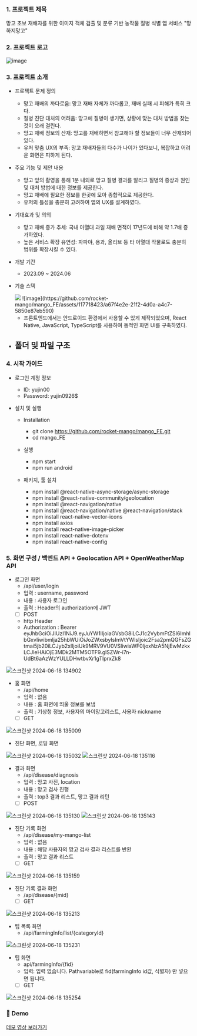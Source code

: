 ### 1. 프로젝트 제목

망고 초보 재배자를 위한 이미지 객체 검출 및 분류 기반 농작물 질병 식별 앱 서비스
"망하지망고"

### 2. 프로젝트 로고


![image](https://github.com/rocket-mango/mango_FE/assets/117718423/8506fe7a-ebbf-4e16-b283-fcc384ec7b19)

### 3. 프로젝트 소개

- 프로젝트 문제 정의
  - 망고 재배의 까다로움: 망고 재배 자체가 까다롭고, 재배 실패 시 피해가 특히 크다.
  - 질병 진단 대처의 어려움: 망고에 질병이 생기면, 상황에 맞는 대처 방법을 찾는 것이 오래 걸린다.
  - 망고 재배 정보의 산재: 망고를 재배하면서 참고해야 할 정보들이 너무 산재되어 있다.
  - 유저 맞춤 UX의 부족: 망고 재배자들의 다수가 나이가 있다보니, 복잡하고 어려운 화면은 피하게 된다.
- 주요 기능 및 제안 내용
  - 망고 잎의 촬영을 통해 1분 내외로 망고 질병 결과를 알리고 질병의 증상과 원인 및 대처 방법에 대한 정보를 제공한다.
  - 망고 재배에 필요한 정보를 한곳에 모아 종합적으로 제공한다.
  - 유저의 틀성을 충분히 고려하여 앱의 UX를 설계하였다.
- 기대효과 및 의의
  - 망고 재배 증가 추세: 국내 아열대 과일 재배 면적이 17년도에 비해 약 1.7배 증가하였다.
  - 높은 서비스 확장 유연성: 파파야, 용과, 올리브 등 타 아열대 작물로도 충분히 범위를 확장시킬 수 있다.
- 개발 기간
  - 2023.09 ~ 2024.06
- 기술 스택
  
  <img src="https://img.shields.io/badge/html5-E34F26?style=for-the-badge&logo=html5&logoColor=white">
  ![image](https://github.com/rocket-mango/mango_FE/assets/117718423/a67f4e2e-21f2-4d0a-a4c7-5850e87eb590)

  - 프론트엔드에서는 안드로이드 환경에서 사용할 수 있게 제작되었으며, React Native, JavaScript, TypeScript를 사용하여 동적인 화면 UI를 구축하였다.

- ## 폴더 및 파일 구조

### 4. 시작 가이드

- 로그인 계정 정보

  - ID: yujin00
  - Password: yujin0926$

- 설치 및 실행

  - Installation

    - git clone https://github.com/rocket-mango/mango_FE.git
    - cd mango_FE

  - 실행

    - npm start
    - npm run android

  - 패키지, 툴 설치
    - npm install @react-native-async-storage/async-storage
    - npm install @react-native-community/geolocation
    - npm install @react-navigation/native
    - npm install @react-navigation/native @react-navigation/stack
    - npm install react-native-vector-icons
    - npm install axios
    - npm install react-native-image-picker
    - npm install react-native-dotenv
    - npm install react-native-config

### 5. 화면 구성 / 백엔드 API + Geolocation API + OpenWeatherMap API

- 로그인 화면
  - /api/user/login
  - 입력 : username, password
  - 내용 : 사용자 로그인
  - 출력 : Header의 authorization에 JWT
  - [ ] POST
  - http Header
  - Authorization : Bearer eyJhbGciOiJIUzI1NiJ9.eyJuYW1lIjoiaGVsbG8iLCJ1c2VybmFtZSI6ImhlbGxvIiwibmlja25hbWUiOiJoZWxsbyIsImVtYWlsIjoic2Fsa2pmQGFsZGtmai5jb20iLCJyb2xlIjoiUk9MRV9VU0VSIiwiaWF0IjoxNzA5NjEwMzkxLCJleHAiOjE3MDk2MTM5OTF9.glSZWr-i7n-UdBt6aAzWzYULLDHwtbvXr1gTlprxZk8

![스크린샷 2024-06-18 134902](https://github.com/rocket-mango/mango_FE/assets/117718423/ead4ba55-2908-439f-8ebc-66247c3064e4)

- 홈 화면
  - /api/home
  - 입력 : 없음
  - 내용 : 홈 화면에 띄울 정보를 보냄
  - 출력 : 기상청 정보, 사용자의 마이망고리스트, 사용자 nickname
  - [ ] GET

![스크린샷 2024-06-18 135009](https://github.com/rocket-mango/mango_FE/assets/117718423/d84932c0-f564-4e58-b21e-28204cd5007b)

- 진단 화면, 로딩 화면

![스크린샷 2024-06-18 135032](https://github.com/rocket-mango/mango_FE/assets/117718423/887cbb25-a2c0-4733-be29-1dad68922785)
![스크린샷 2024-06-18 135116](https://github.com/rocket-mango/mango_FE/assets/117718423/f9862755-14c6-4055-be83-690f7f3a33f4)

- 결과 화면
  - /api/disease/diagnosis
  - 입력 : 망고 사진, location
  - 내용 : 망고 검사 진행
  - 출력 : top3 결과 리스트, 망고 결과 리턴
  - [ ] POST

![스크린샷 2024-06-18 135130](https://github.com/rocket-mango/mango_FE/assets/117718423/fd0a538b-fb1a-47d2-bdd6-64734e057caa)
![스크린샷 2024-06-18 135143](https://github.com/rocket-mango/mango_FE/assets/117718423/6749c193-1aea-4b42-90e3-b695ce5bc653)

- 진단 기록 화면
  - /api/disease/my-mango-list
  - 입력 : 없음
  - 내용 : 해당 사용자의 망고 검사 결과 리스트를 반환
  - 출력 : 망고 결과 리스트
  - [ ] GET

![스크린샷 2024-06-18 135159](https://github.com/rocket-mango/mango_FE/assets/117718423/f263687f-50b2-4cbb-ab16-3a6a604b631f)

- 진단 기록 결과 화면
  - /api/disease/{mid}
  - [ ] GET

![스크린샷 2024-06-18 135213](https://github.com/rocket-mango/mango_FE/assets/117718423/865643fb-f967-4fc3-8bb8-23e90483d211)

- 팁 목록 화면
  - /api/farmingInfo/list/{categoryId}

![스크린샷 2024-06-18 135231](https://github.com/rocket-mango/mango_FE/assets/117718423/35c424fc-68ee-43d9-b05a-a32203cd9ee0)

- 팁 화면
  - api/farmingInfo/{fid}
  - 입력: 입력 없습니다. Pathvariable로 fid(farmingInfo id값, 식별자) 만 넣으면 됩니다.
  - [ ] GET

![스크린샷 2024-06-18 135254](https://github.com/rocket-mango/mango_FE/assets/117718423/8fd255fe-6228-45e5-b3cf-67a3fc7d5c5f)

### 📍 Demo

<a href="https://youtu.be/wkHsFAMPMAs?si=NtXd2lCAfklKVJ7O" target="_blank">데모 영상 보러가기</a>
